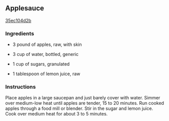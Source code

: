 ## Applesauce

[35ec104d2b](http://allrecipes.com/recipe/applesauce/)

### Ingredients

 - 3 pound of apples, raw, with skin

 - 3 cup of water, bottled, generic

 - 1 cup of sugars, granulated

 - 1 tablespoon of lemon juice, raw

### Instructions

Place apples in a large saucepan and just barely cover with water. Simmer over medium-low heat until apples are tender, 15 to 20 minutes. Run cooked apples through a food mill or blender. Stir in the sugar and lemon juice. Cook over medium heat for about 3 to 5 minutes.